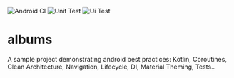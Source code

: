 ![Android CI](https://github.com/WassimBenltaief/albums/workflows/Android%20CI/badge.svg)
![Unit Test](https://github.com/WassimBenltaief/albums/workflows/Unit%20Test/badge.svg?branch=master)
![Ui Test](https://github.com/WassimBenltaief/albums/workflows/Ui%20Test/badge.svg?branch=master)

# albums
A sample project demonstrating android best practices: 
Kotlin, Coroutines, Clean Architecture, Navigation, Lifecycle, DI, Material Theming, Tests..
